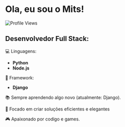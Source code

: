 # Ola, eu sou o Mits!

![Profile Views](https://komarev.com/ghpvc/?username=seu-usuario&color=green)

## Desenvolvedor Full Stack:
💻 Linguagens:
- **Python**  
- **Node.js**

🔧 Framework:
- **Django**

📚 Sempre aprendendo algo novo (atualmente: Django).

🎯 Focado em criar soluções eficientes e elegantes

🎮 Apaixonado por codigo e games.  
